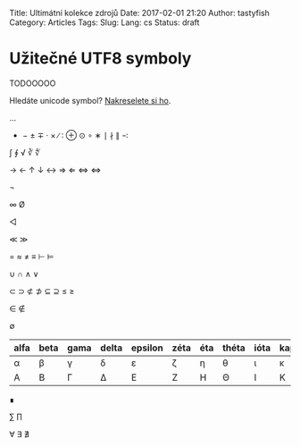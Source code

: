 Title: Ultimátní kolekce zdrojů
Date: 2017-02-01 21:20
Author: tastyfish
Category: Articles
Tags:
Slug:
Lang: cs
Status: draft

<h1> Užitečné UTF8 symboly </h1>

TODOOOOO

Hledáte unicode symbol? [Nakreselete si ho](http://shapecatcher.com/).

…

+ − ± ∓ · × ∕ ∶ ⊕ ⊙ ∘ ∗ ∣ ∤ ∥ ∹

∫ ∮ √ ∛ ∜

→ ← ↑ ↓ ↔ ⇒ ⇐ ⇔ ⇔

¬
 
∞  Ø  

 ◁

≪ ≫
 
= ≈ ≠ ≡ ⊢ ⊨
 
∪ ∩ ∧ ∨
 
⊂ ⊃ ⊄ ⊅ ⊆ ⊇ ≤ ≥
 
∈ ∉
 
∅
 
 alfa | beta | gama | delta | epsilon | zéta | éta | théta | ióta | kappa | lambda | mí | ný | ksí | omikron | pí | ró | sigma | tau | Ypsilon | fí | chí | psí | omega   
------|------|------|-------|---------|------|-----|-------|------|-------|--------|----|----|-----|---------|----|----|-------|-----|---------|----|-----|-----|-------
 α    | β    | γ    | δ     | ε       | ζ    | η   | θ     | ι    | κ     | λ      | μ  | ν  | ξ   | ο       | π  | ρ  | σ ς   | τ   | υ       | φ  | χ   | ψ   | ω
 Α    | Β    | Γ    | Δ     | Ε       | Ζ    | Η   | Θ     | Ι    | Κ     | Λ      | Μ  | Ν  | Ξ   | Ο       | Π  | Ρ  | Σ     | Τ   | Υ       | Φ  | Χ   | Ψ   | Ω

 
∎
 
∑ ∏
 
∀ ∃ ∄